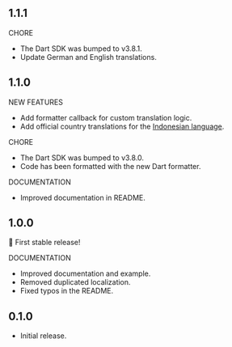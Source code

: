 ## 1.1.1

CHORE

- The Dart SDK was bumped to v3.8.1.
- Update German and English translations.

## 1.1.0

NEW FEATURES

- Add formatter callback for custom translation logic.
- Add official country translations for the [Indonesian language](https://gitlab.com/restcountries/restcountries/-/merge_requests/76).

CHORE

- The Dart SDK was bumped to v3.8.0.
- Code has been formatted with the new Dart formatter.

DOCUMENTATION

- Improved documentation in README.

## 1.0.0

🎉 First stable release!

DOCUMENTATION

- Improved documentation and example.
- Removed duplicated localization.
- Fixed typos in the README.

## 0.1.0

- Initial release.
